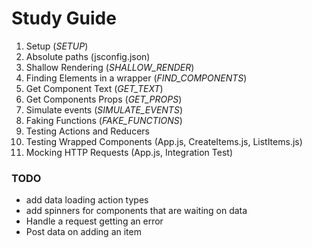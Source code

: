 # Study Guide

1. Setup (_SETUP_)
1. Absolute paths (jsconfig.json)
2. Shallow Rendering (_SHALLOW_RENDER_)
3. Finding Elements in a wrapper (_FIND_COMPONENTS_)
4. Get Component Text (_GET_TEXT_) 
5. Get Components Props (_GET_PROPS_)
5. Simulate events (_SIMULATE_EVENTS_)
6. Faking Functions (_FAKE_FUNCTIONS_)
7. Testing Actions and Reducers
8. Testing Wrapped Components (App.js, CreateItems.js, ListItems.js)
9. Mocking HTTP Requests (App.js, Integration Test)


### TODO
* add data loading action types
* add spinners for components that are waiting on data
* Handle a request getting an error
* Post data on adding an item